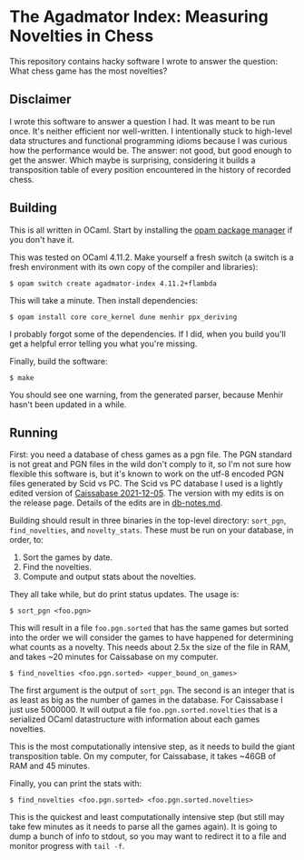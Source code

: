 # The Agadmator Index: Measuring Novelties in Chess

This repository contains hacky software I wrote to answer the question: What
chess game has the most novelties?

## Disclaimer

I wrote this software to answer a question I had.  It was meant to be run once.
It's neither efficient nor well-written.  I intentionally stuck to high-level
data structures and functional programming idioms because I was curious how the
performance would be.  The answer: not good, but good enough to get the answer.
Which maybe is surprising, considering it builds a transposition table of every
position encountered in the history of recorded chess.

## Building

This is all written in OCaml.  Start by installing the [opam package
manager](https://ocaml.org/docs/install.html#OPAM) if you don't have it.

This was tested on OCaml 4.11.2.  Make yourself a fresh switch (a switch is a
fresh environment with its own copy of the compiler and libraries):

```
$ opam switch create agadmator-index 4.11.2+flambda
```

This will take a minute.  Then install dependencies:

```
$ opam install core core_kernel dune menhir ppx_deriving
```

I probably forgot some of the dependencies.  If I did, when you build you'll get
a helpful error telling you what you're missing.

Finally, build the software:

```
$ make
```

You should see one warning, from the generated parser, because Menhir hasn't
been updated in a while.

## Running

First: you need a database of chess games as a pgn file.  The PGN standard is
not great and PGN files in the wild don't comply to it, so I'm not sure how
flexible this software is, but it's known to work on the utf-8 encoded PGN files
generated by Scid vs PC.  The Scid vs PC database I used is a lightly edited
version of [Caissabase 2021-12-05](http://caissabase.co.uk/).  The version with
my edits is on the release page.  Details of the edits are in
[db-notes.md](db-notes.md).

Building should result in three binaries in the top-level directory: `sort_pgn`,
`find_novelties`, and `novelty_stats`.  These must be run on your database, in
order, to:

1) Sort the games by date.
2) Find the novelties.
3) Compute and output stats about the novelties.

They all take while, but do print status updates.  The usage is:

```
$ sort_pgn <foo.pgn>
```

This will result in a file `foo.pgn.sorted` that has the same games but sorted
into the order we will consider the games to have happened for determining what
counts as a novelty.  This needs about 2.5x the size of the file in RAM, and
takes ~20 minutes for Caissabase on my computer.

```
$ find_novelties <foo.pgn.sorted> <upper_bound_on_games>
```

The first argument is the output of `sort_pgn`.  The second is an integer that
is as least as big as the number of games in the database.  For Caissabase I
just use 5000000.  It will output a file `foo.pgn.sorted.novelties` that is a
serialized OCaml datastructure with information about each games novelties.

This is the most computationally intensive step, as it needs to build the giant
transposition table.  On my computer, for Caissabase, it takes ~46GB of RAM and
45 minutes.

Finally, you can print the stats with:

```
$ find_novelties <foo.pgn.sorted> <foo.pgn.sorted.novelties>
```

This is the quickest and least computationally intensive step (but still may
take few minutes as it needs to parse all the games again).  It is going to dump
a bunch of info to stdout, so you may want to redirect it to a file and monitor
progress with `tail -f`.
